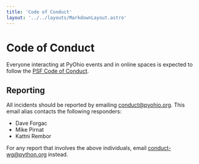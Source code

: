 ```yaml
---
title: 'Code of Conduct'
layout: '../../layouts/MarkdownLayout.astro'
---
```


# Code of Conduct

Everyone interacting at PyOhio events and in online spaces is expected to follow the [PSF Code of Conduct](https://www.python.org/psf/conduct/).

## Reporting

All incidents should be reported by emailing conduct@pyohio.org. This email alias contacts the following responders:

- Dave Forgac
- Mike Pirnat
- Kattni Rembor

For any report that involves the above individuals, email conduct-wg@python.org instead.
